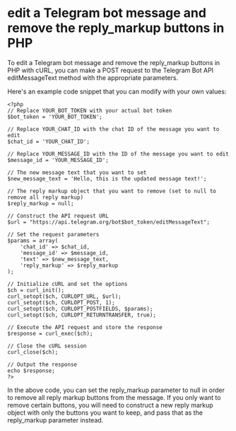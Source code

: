 # edit a Telegram bot message and remove the reply_markup buttons in PHP

To edit a Telegram bot message and remove the reply_markup buttons in PHP with cURL, you can make a POST request to the Telegram Bot API editMessageText method with the appropriate parameters.

Here's an example code snippet that you can modify with your own values:

```
<?php
// Replace YOUR_BOT_TOKEN with your actual bot token
$bot_token = 'YOUR_BOT_TOKEN';

// Replace YOUR_CHAT_ID with the chat ID of the message you want to edit
$chat_id = 'YOUR_CHAT_ID';

// Replace YOUR_MESSAGE_ID with the ID of the message you want to edit
$message_id = 'YOUR_MESSAGE_ID';

// The new message text that you want to set
$new_message_text = 'Hello, this is the updated message text!';

// The reply markup object that you want to remove (set to null to remove all reply markup)
$reply_markup = null;

// Construct the API request URL
$url = "https://api.telegram.org/bot$bot_token/editMessageText";

// Set the request parameters
$params = array(
    'chat_id' => $chat_id,
    'message_id' => $message_id,
    'text' => $new_message_text,
    'reply_markup' => $reply_markup
);

// Initialize cURL and set the options
$ch = curl_init();
curl_setopt($ch, CURLOPT_URL, $url);
curl_setopt($ch, CURLOPT_POST, 1);
curl_setopt($ch, CURLOPT_POSTFIELDS, $params);
curl_setopt($ch, CURLOPT_RETURNTRANSFER, true);

// Execute the API request and store the response
$response = curl_exec($ch);

// Close the cURL session
curl_close($ch);

// Output the response
echo $response;
?>
```

In the above code, you can set the reply_markup parameter to null in order to remove all reply markup buttons from the message. If you only want to remove certain buttons, you will need to construct a new reply markup object with only the buttons you want to keep, and pass that as the reply_markup parameter instead.
